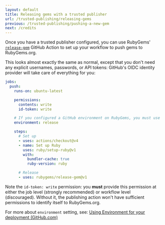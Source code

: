 ```yaml
---
layout: default
title: Releasing gems with a trusted publisher
url: /trusted-publishing/releasing-gems
previous: /trusted-publishing/pushing-a-new-gem
next: /credits
---
```


Once you have a trusted publisher configured, you can use RubyGems' [`release-gem`](https://github.com/rubygems/release-gem) GitHub Action to set up your workflow to push gems to RubyGems.org.

This looks almost exactly the same as normal, except that you don't need any explicit usernames, passwords, or API tokens: GitHub's OIDC identity provider will take care of everything for you:

```yaml
jobs:
  push:
    runs-on: ubuntu-latest

    permissions:
      contents: write
      id-token: write

    # If you configured a GitHub environment on RubyGems, you must use it here.
    environment: release

    steps:
      # Set up
      - uses: actions/checkout@v4
      - name: Set up Ruby
        uses: ruby/setup-ruby@v1
        with:
          bundler-cache: true
          ruby-version: ruby

      # Release
      - uses: rubygems/release-gem@v1
```

Note the `id-token: write` permission: you **must** provide this permission at either the job level (strongly recommended) or workflow level (discouraged). Without it, the publishing action won't have sufficient permissions to identify itself to RubyGems.org.

For more about `environment` setting, see: [Using Environment for your deployment (GitHub.com)](https://docs.github.com/en/actions/writing-workflows/choosing-what-your-workflow-does/using-environments-for-deployment)
